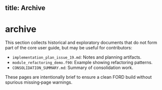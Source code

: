 title: Archive
---

archive
=======

This section collects historical and exploratory documents that do not form
part of the core user guide, but may be useful for contributors:

- `implementation_plan_issue_19.md`: Notes and planning artifacts.
- `module_refactoring_demo.f90`: Example showing refactoring patterns.
- `CONSOLIDATION_SUMMARY.md`: Summary of consolidation work.

These pages are intentionally brief to ensure a clean FORD build without
spurious missing‑page warnings.
